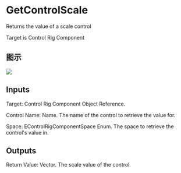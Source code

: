 # GetControlScale

Returns the value of a scale control

Target is Control Rig Component

## 图示

![]($-20221218-18313101.png)

## Inputs

Target: Control Rig Component Object Reference.

Control Name: Name. The name of the control to retrieve the value for.

Space: EControlRigComponentSpace Enum. The space to retrieve the control's value in.  

## Outputs

Return Value: Vector. The scale value of the control.

